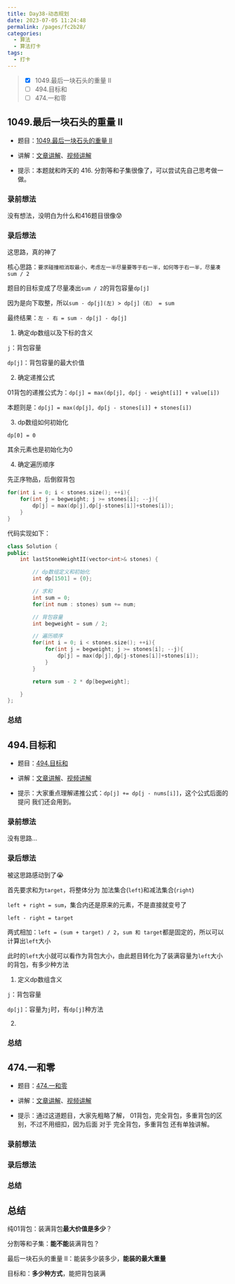 ```yaml
---
title: Day38-动态规划
date: 2023-07-05 11:24:48
permalink: /pages/fc2b28/
categories:
  - 算法
  - 算法打卡
tags:
  - 打卡
---
```


>  - [x] 1049.最后一块石头的重量 II
>  - [ ] 494.目标和
>  - [ ] 474.一和零

<!-- more -->



## 1049.最后一块石头的重量 II

+ 题目：[1049.最后一块石头的重量 II](https://leetcode.cn/problems/last-stone-weight-ii/)

+ 讲解：[文章讲解](https://programmercarl.com/1049.%E6%9C%80%E5%90%8E%E4%B8%80%E5%9D%97%E7%9F%B3%E5%A4%B4%E7%9A%84%E9%87%8D%E9%87%8FII.html#%E6%80%9D%E8%B7%AF)、[视频讲解](https://www.bilibili.com/video/BV14M411C7oV/)

+ 提示：本题就和昨天的 416. 分割等和子集很像了，可以尝试先自己思考做一做。 



### 录前想法

没有想法，没明白为什么和416题目很像:cold_sweat:



### 录后想法

这思路，真的神了

核心思路：`要求碰撞相消取最小，考虑左一半尽量要等于右一半，如何等于右一半，尽量凑sum / 2`

题目的目标变成了尽量凑出`sum / 2`的背包容量`dp[j]`

因为是向下取整，所以`sum - dp[j](左) > dp[j]（右） = sum`

最终结果：`左 - 右 = sum - dp[j] - dp[j]`



1. 确定dp数组以及下标的含义

`j`：背包容量

`dp[j]`：背包容量的最大价值



2. 确定递推公式

01背包的递推公式为：`dp[j] = max(dp[j], dp[j - weight[i]] + value[i])`

本题则是：`dp[j] = max(dp[j], dp[j - stones[i]] + stones[i])`



3. dp数组如何初始化

`dp[0] = 0`

其余元素也是初始化为0



4. 确定遍历顺序

先正序物品，后倒叙背包

```cpp
for(int i = 0; i < stones.size(); ++i){
    for(int j = begweight; j >= stones[i]; --j){
        dp[j] = max(dp[j],dp[j-stones[i]]+stones[i]);
    }
}
```



代码实现如下：

```cpp
class Solution {
public:
    int lastStoneWeightII(vector<int>& stones) {

        // dp数组定义和初始化
        int dp[1501] = {0};

        // 求和
        int sum = 0;
        for(int num : stones) sum += num;

        // 背包容量
        int begweight = sum / 2;

        // 遍历顺序
        for(int i = 0; i < stones.size(); ++i){
            for(int j = begweight; j >= stones[i]; --j){
                dp[j] = max(dp[j],dp[j-stones[i]]+stones[i]);
            }
        }

        return sum - 2 * dp[begweight];

    }
};
```



### 总结



## 494.目标和

+ 题目：[494.目标和](https://leetcode.cn/problems/target-sum/)

+ 讲解：[文章讲解](https://programmercarl.com/0494.%E7%9B%AE%E6%A0%87%E5%92%8C.html)、[视频讲解](https://www.bilibili.com/video/BV1o8411j73x/)

+ 提示：大家重点理解递推公式：`dp[j] += dp[j - nums[i]]`，这个公式后面的提问 我们还会用到。 



### 录前想法

没有思路...



### 录后想法

被这思路感动到了:sob:

首先要求和为`target`，将整体分为 加法集合(`left`)和减法集合(`right`)

`left + right = sum`，集合内还是原来的元素，不是直接就变号了

`left - right = target`

两式相加：`left = (sum + target) / 2`，`sum 和 target`都是固定的，所以可以计算出`left`大小

此时的`left`大小就可以看作为背包大小，由此题目转化为了装满容量为`left`大小的背包，有多少种方法



1. 定义dp数组含义

`j`：背包容量

`dp[j]`：容量为`j`时，有`dp[j]`种方法



2. 









### 总结



## 474.一和零

+ 题目：[474.一和零](https://leetcode.cn/problems/ones-and-zeroes/)

+ 讲解：[文章讲解](https://programmercarl.com/0474.%E4%B8%80%E5%92%8C%E9%9B%B6.html)、[视频讲解](https://www.bilibili.com/video/BV1rW4y1x7ZQ/)

+ 提示：通过这道题目，大家先粗略了解， 01背包，完全背包，多重背包的区别，不过不用细扣，因为后面 对于 完全背包，多重背包 还有单独讲解。



### 录前想法

### 录后想法

### 总结



## 总结

纯01背包：装满背包**最大价值是多少**？

分割等和子集：**能不能**装满背包？

最后一块石头的重量 II：能装多少装多少，**能装的最大重量**

目标和：**多少种方式**，能把背包装满